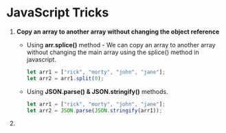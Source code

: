 # JavaScript Tricks

1. **Copy an array to another array without changing the object reference**

    - Using **arr.splice()** method - We can copy an array to another array without changing the main array using the splice() method in javascript.

      ```javascript
      let arr1 = ["rick", "morty", "john", "jane"];
      let arr2 = arr1.split(0);
      ```

    - Using **JSON.parse() & JSON.stringify()** methods.

      ```javascript
      let arr1 = ["rick", "morty", "john", "jane"];
      let arr2 = JSON.parse(JSON.stringify(arr1));
      ```

2. 